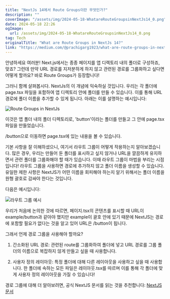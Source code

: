 ```yaml
---
title: "NextJs 14에서 Route Groups이란 무엇인가?"
description: ""
coverImage: "/assets/img/2024-05-18-WhatareRouteGroupsinNextJs14_0.png"
date: 2024-05-18 22:26
ogImage: 
  url: /assets/img/2024-05-18-WhatareRouteGroupsinNextJs14_0.png
tag: Tech
originalTitle: "What are Route Groups in NextJs 14?"
link: "https://medium.com/@prachigarg1923/what-are-route-groups-in-nextjs-14-221dd5460da1"
---
```



안녕하세요 여러분! Next.js에서는 종종 페이지를 앱 디렉토리 내의 폴더로 구성하죠, 맞죠? 그런데 만약 URL 경로를 지저분하게 하지 않고 관련된 경로를 그룹화하고 싶다면 어떻게 할까요? 바로 Route Groups가 등장합니다!

그러니 함께 살펴봅시다. NextJs의 이 개념에 익숙하실 것입니다. 우리는 각 폴더에 page.tsx 파일을 포함하여 앱 디렉토리 안에 폴더를 만들 수 있습니다. 이를 통해 URL 경로에 폴더 이름을 추가할 수 있게 됩니다. 아래는 이를 설명하는 예시입니다:

![Route Groups in NextJs](/assets/img/2024-05-18-WhatareRouteGroupsinNextJs14_0.png)

이것은 앱 폴더 내의 폴더 디렉토리로, 'button'이라는 폴더를 만들고 그 안에 page.tsx 파일을 만들었습니다.

<div class="content-ad"></div>

/button으로 이동하면 page.tsx에 있는 내용을 볼 수 있습니다.

기본 사항을 잘 이해하셨으니, 여기서 라우트 그룹이 어떻게 작용하는지 알아보겠습니다. 많은 경우, 우리는 만들어 둔 폴더를 표시하고 싶지 않거나 URL을 깔끔하게 유지하면서 관련 폴더를 그룹화해야 할 때가 있습니다. 이때 라우트 그룹이 마법을 부리는 시점입니다! 라우트 그룹을 사용하면 경로에 추가하지 않고 폴더 이름을 생성할 수 있습니다. 유일한 제한 사항은 NextJS가 어떤 이름을 회피해야 하는지 알기 위해서는 폴더 이름을 원형 괄호로 감싸야 한다는 것입니다.

다음은 예시입니다:

![라우트 그룹 예시](/assets/img/2024-05-18-WhatareRouteGroupsinNextJs14_1.png)

<div class="content-ad"></div>

우리가 처음에 논의한 것에 따르면, 페이지.tsx의 콘텐츠를 표시할 때 URL이 example/button과 같아야 했지만 example이 괄호 안에 있기 때문에 NextJS는 경로에 포함할 필요가 없다는 것을 알고 있어 URL은 /button이 됩니다.

그래서 언제 경로 그룹을 사용해야 할까요?
1. 간소화된 URL 경로: 관련된 route를 그룹화하여 폴더에 넣고 URL 경로를 그룹 폴더의 이름으로 복잡하지 않게 만들고 싶을 때 사용합니다.

2. 사용자 정의 레이아웃: 특정 폴더에 대해 다른 레이아웃을 사용하고 싶을 때 사용합니다. 한 폴더에 속하는 모든 파일은 레이아웃.tsx를 따르며 이를 통해 각 폴더에 맞게 사용자 정의 레이아웃을 가질 수 있습니다!

경로 그룹에 대해 더 알아보려면, 공식 NextJS 문서를 읽는 것을 추천합니다: [NextJS 문서](https://nextjs.org/docs/app/building-your-application/routing/route-groups)